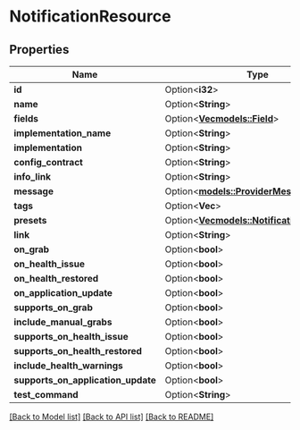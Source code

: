 # NotificationResource

## Properties

Name | Type | Description | Notes
------------ | ------------- | ------------- | -------------
**id** | Option<**i32**> |  | [optional]
**name** | Option<**String**> |  | [optional]
**fields** | Option<[**Vec<models::Field>**](Field.md)> |  | [optional]
**implementation_name** | Option<**String**> |  | [optional]
**implementation** | Option<**String**> |  | [optional]
**config_contract** | Option<**String**> |  | [optional]
**info_link** | Option<**String**> |  | [optional]
**message** | Option<[**models::ProviderMessage**](ProviderMessage.md)> |  | [optional]
**tags** | Option<**Vec<i32>**> |  | [optional]
**presets** | Option<[**Vec<models::NotificationResource>**](NotificationResource.md)> |  | [optional]
**link** | Option<**String**> |  | [optional]
**on_grab** | Option<**bool**> |  | [optional]
**on_health_issue** | Option<**bool**> |  | [optional]
**on_health_restored** | Option<**bool**> |  | [optional]
**on_application_update** | Option<**bool**> |  | [optional]
**supports_on_grab** | Option<**bool**> |  | [optional]
**include_manual_grabs** | Option<**bool**> |  | [optional]
**supports_on_health_issue** | Option<**bool**> |  | [optional]
**supports_on_health_restored** | Option<**bool**> |  | [optional]
**include_health_warnings** | Option<**bool**> |  | [optional]
**supports_on_application_update** | Option<**bool**> |  | [optional]
**test_command** | Option<**String**> |  | [optional]

[[Back to Model list]](../README.md#documentation-for-models) [[Back to API list]](../README.md#documentation-for-api-endpoints) [[Back to README]](../README.md)


